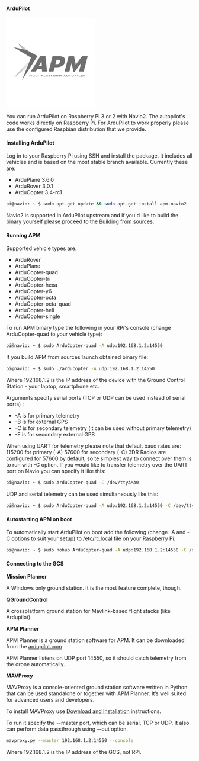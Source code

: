 #### ArduPilot

![apm](img/APM.png)

You can run ArduPilot on Raspberry Pi 3 or 2 with Navio2. The autopilot's code works directly on Raspberry Pi. For ArduPilot to work properly please use the configured Raspbian distribution that we provide.  

#### Installing ArduPilot

Log in to your Raspberry Pi using SSH and install the package. It includes all vehicles and is based on the most stable branch available. Currently these are:

* ArduPlane 3.6.0
* ArduRover 3.0.1
* ArduCopter 3.4-rc1

```bash
pi@navio: ~ $ sudo apt-get update && sudo apt-get install apm-navio2
```
Navio2 is supported in ArduPilot upstream and if you'd like to build the binary yourself please proceed to the [Building from sources](building-from-sources.md).

#### Running APM

Supported vehicle types are:

* ArduRover
* ArduPlane
* ArduCopter-quad
* ArduCopter-tri
* ArduCopter-hexa
* ArduCopter-y6
* ArduCopter-octa
* ArduCopter-octa-quad
* ArduCopter-heli
* ArduCopter-single

To run APM binary type the following in your RPi's console (change ArduCopter-quad to your vehicle type):

```bash
pi@navio: ~ $ sudo ArduCopter-quad -A udp:192.168.1.2:14550
```
If you build APM from sources launch obtained binary file:
```bash
pi@navio: ~ $ sudo ./arducopter -A udp:192.168.1.2:14550
```

Where 192.168.1.2 is the IP address of the device with the Ground Control Station - your laptop, smartphone etc.

Arguments specify serial ports (TCP or UDP can be used instead of serial ports) :

* -A is for primary telemetry
* -B is for external GPS
* -C is for secondary telemetry (it can be used without primary telemetry)
* -E is for secondary external GPS

When using UART for telemetry please note that default baud rates are:
115200 for primary (-A)
57600 for secondary (-C)
3DR Radios are configured for 57600 by default, so te simplest way to connect over them is to run with -C option.
If you would like to transfer telemetry over the UART port on Navio you can specify it like this:

```bash
pi@navio: ~ $ sudo ArduCopter-quad -C /dev/ttyAMA0
```

UDP and serial telemetry can be used simultaneously like this:

```bash
pi@navio: ~ $ sudo ArduCopter-quad -A udp:192.168.1.2:14550 -C /dev/ttyAMA0
```

#### Autostarting APM on boot

To automatically start ArduPilot on boot add the following (change -A and -C options to suit your setup) to /etc/rc.local file on your Raspberry Pi:

```bash
pi@navio: ~ $ sudo nohup ArduCopter-quad -A udp:192.168.1.2:14550 -C /dev/ttyAMA0 > /home/pi/startup_log &
```

#### Connecting to the GCS

**Mission Planner**

A Windows only ground station. It is the most feature complete, though.

**QGroundControl**

A crossplatform ground station for Mavlink-based flight stacks (like Ardupilot).

**APM Planner**

APM Planner is a ground station software for APM. It can be downloaded from the
[ardupilot.com](http://ardupilot.com/downloads/?category=35)

APM Planner listens on UDP port 14550, so it should catch telemetry from the drone automatically.

**MAVProxy**

MAVProxy is a console-oriented ground station software written in Python that can be used standalone or together with APM Planner. It’s well suited for advanced users and developers.

To install MAVProxy use [Download and Installation](http://dronecode.github.io/MAVProxy/html/getting_started/download_and_installation.html) instructions.


To run it specify the --master port, which can be serial, TCP or UDP. It also can perform data passthrough using --out option.

```bash
mavproxy.py --master 192.168.1.2:14550 --console
```

Where 192.168.1.2 is the IP address of the GCS, not RPi.
